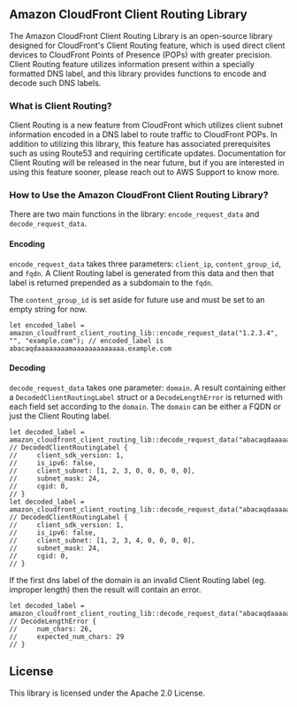 ## Amazon CloudFront Client Routing Library

The Amazon CloudFront Client Routing Library is an open-source library designed for CloudFront's Client Routing feature, which is used direct client devices to CloudFront Points of Presence (POPs) with greater precision. Client Routing feature utilizes information present within a specially formatted DNS label, and this library provides functions to encode and decode such DNS labels.


### What is Client Routing?

Client Routing is a new feature from CloudFront which utilizes client subnet information encoded in a DNS label to route traffic to CloudFront POPs. In addition to utilizing this library, this feature has associated prerequisites such as using Route53 and requiring certificate updates. Documentation for Client Routing will be released in the near future, but if you are interested in using this feature sooner, please reach out to AWS Support to know more.


### How to Use the Amazon CloudFront Client Routing Library?

There are two main functions in the library: `encode_request_data` and `decode_request_data`.

#### Encoding

`encode_request_data` takes three parameters: `client_ip`, `content_group_id`, and `fqdn`. A Client Routing label is generated from this data and then that label is returned prepended as a subdomain to the `fqdn`.

The `content_group_id` is set aside for future use and must be set to an empty string for now.


```
let encoded_label = amazon_cloudfront_client_routing_lib::encode_request_data("1.2.3.4", "", "example.com"); // encoded_label is abacaqdaaaaaaaamaaaaaaaaaaaaa.example.com
```

#### Decoding

`decode_request_data` takes one parameter: `domain`. A result containing either a `DecodedClientRoutingLabel` struct or a `DecodeLengthError` is returned with each field set according to the `domain`. The `domain` can be either a FQDN or just the Client Routing label.

```
let decoded_label = amazon_cloudfront_client_routing_lib::decode_request_data("abacaqdaaaaaaaamaaaaaaaaaaaaa").unwrap();
// DecodedClientRoutingLabel {
//     client_sdk_version: 1,
//     is_ipv6: false,
//     client_subnet: [1, 2, 3, 0, 0, 0, 0, 0],
//     subnet_mask: 24,
//     cgid: 0,
// }
let decoded_label = amazon_cloudfront_client_routing_lib::decode_request_data("abacaqdaaaaaaaamaaaaaaaaaaaaa.example.com").unwrap();
// DecodedClientRoutingLabel {
//     client_sdk_version: 1,
//     is_ipv6: false,
//     client_subnet: [1, 2, 3, 4, 0, 0, 0, 0],
//     subnet_mask: 24,
//     cgid: 0,
// }
```

If the first dns label of the domain is an invalid Client Routing label (eg. improper length) then the result will contain an error.

```
let decoded_label = amazon_cloudfront_client_routing_lib::decode_request_data("abacaqdaaaaaaaamnjg3oubcyv").unwrap();
// DecodeLengthError {
//     num_chars: 26,
//     expected_num_chars: 29   
// }
```

## License

This library is licensed under the Apache 2.0 License.
